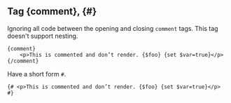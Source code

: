 ## Tag {comment}, {#}

Ignoring all code between the opening and closing `comment` tags.
This tag doesn't support nesting.

```smarty
{comment}
    <p>This is commented and don’t render. {$foo} {set $var=true}</p>
{/comment}
```

Have a short form `#`.

```smarty
{# <p>This is commented and don’t render. {$foo} {set $var=true}</p> #}
```